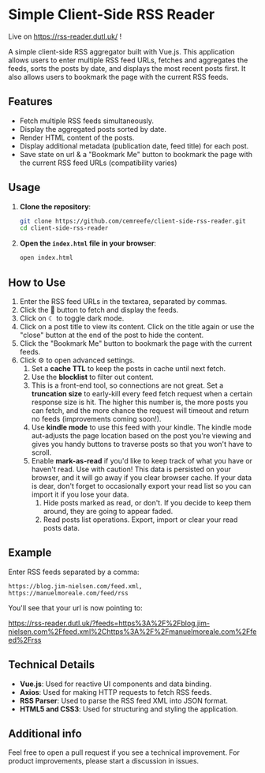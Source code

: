 # Simple Client-Side RSS Reader

Live on https://rss-reader.dutl.uk/ !

A simple client-side RSS aggregator built with Vue.js. This application allows users to enter multiple RSS feed URLs, fetches and aggregates the feeds, sorts the posts by date, and displays the most recent posts first. It also allows users to bookmark the page with the current RSS feeds.

## Features

- Fetch multiple RSS feeds simultaneously.
- Display the aggregated posts sorted by date.
- Render HTML content of the posts.
- Display additional metadata (publication date, feed title) for each post.
- Save state on url &  a "Bookmark Me" button to bookmark the page with the current RSS feed URLs (compatibility varies)

## Usage

1. **Clone the repository**:
   ```sh
   git clone https://github.com/cemreefe/client-side-rss-reader.git
   cd client-side-rss-reader
   ```

2. **Open the `index.html` file in your browser**:
   ```sh
   open index.html
   ```

## How to Use

1. Enter the RSS feed URLs in the textarea, separated by commas.
2. Click the 🔄 button to fetch and display the feeds.
3. Click on ☾ to toggle dark mode.
4. Click on a post title to view its content. Click on the title again or use the "close"
   button at the end of the post to hide the content.
6. Click the "Bookmark Me" button to bookmark the page with the current feeds.
7. Click ⚙ to open advanced settings.
   1. Set a **cache TTL** to keep the posts in cache until next fetch.
   2. Use the **blocklist** to filter out content.
   3. This is a front-end tool, so connections are not great. Set a **truncation size** to early-kill
      every feed fetch request when a certain response size is hit. The higher this number is, the
      more posts you can fetch, and the more chance the request will timeout and return no feeds
      (improvements coming soon!).
   4. Use **kindle mode** to use this feed with your kindle. The kindle mode aut-adjusts the page location
      based on the post you're viewing and gives you handy buttons to traverse posts so that you won't
      have to scroll.
   5. Enable **mark-as-read** if you'd like to keep track of what you have or haven't read.
      Use with caution! This data is persisted on your browser, and it will go away if you clear browser cache.
      If your data is dear, don't forget to occasionally export your read list so you can import it if you lose your data.
      1. Hide posts marked as read, or don't. If you decide to keep them around, they are going to appear faded.
      2. Read posts list operations. Export, import or clear your read posts data.

## Example

Enter RSS feeds separated by a comma:

```plaintext
https://blog.jim-nielsen.com/feed.xml, https://manuelmoreale.com/feed/rss
```

You'll see that your url is now pointing to:

<https://rss-reader.dutl.uk/?feeds=https%3A%2F%2Fblog.jim-nielsen.com%2Ffeed.xml%2Chttps%3A%2F%2Fmanuelmoreale.com%2Ffeed%2Frss>

## Technical Details

- **Vue.js**: Used for reactive UI components and data binding.
- **Axios**: Used for making HTTP requests to fetch RSS feeds.
- **RSS Parser**: Used to parse the RSS feed XML into JSON format.
- **HTML5 and CSS3**: Used for structuring and styling the application.

## Additional info

Feel free to open a pull request if you see a technical improvement. For product improvements, please start a discussion in issues.
